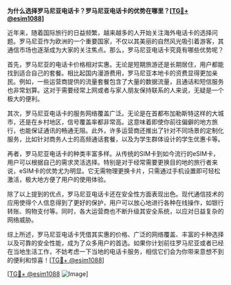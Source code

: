 **为什么选择罗马尼亚电话卡？罗马尼亚电话卡的优势在哪里？[[TG💪+ @esim1088](https://t.me/s/esim1088)]**

近年来，随着国际旅行的日益频繁，越来越多的人开始关注海外电话卡的选择问题。罗马尼亚作为欧洲的一个重要国家，不仅以其美丽的自然风光吸引着游客，其通信市场也逐渐成为大家的关注焦点。那么，罗马尼亚电话卡究竟有哪些优势呢？

首先，罗马尼亚的电话卡价格相对实惠。无论是短期旅游还是长期居住，用户都能找到适合自己的套餐。相比起国内漫游费用，罗马尼亚本地卡的资费显得更加亲民。例如，一些运营商提供的流量套餐包含了大量的数据流量，且通话和短信服务也非常划算。这对于需要经常上网或者与家人朋友保持联系的人来说，无疑是一个极大的便利。

其次，罗马尼亚电话卡的服务网络覆盖广泛。无论是在首都布加勒斯特这样的大城市，还是在乡村地区，信号覆盖率都非常高。这意味着即使你前往偏僻的地方旅行，也能保证通讯的畅通无阻。此外，许多运营商还推出了针对不同场景的定制化服务，比如针对商务人士的高频通话套餐，以及为学生群体设计的学生优惠卡等。

再者，罗马尼亚电话卡的种类丰富多样。从传统的SIM卡到如今流行的eSIM卡，用户可以根据自己的需求灵活选择。特别是对于经常需要更换目的地的旅行者来说，eSIM卡的优势尤为明显。它无需物理更换卡片，只需通过手机设置即可轻松激活，极大地方便了用户的使用体验。

除了以上提到的优点，罗马尼亚电话卡还在安全性方面表现出色。现代通信技术的应用使得个人信息得到了更好的保护，用户可以放心地进行各种在线操作，如银行转账、购物支付等。同时，各大运营商也不断升级其安全系统，以应对日益复杂的网络威胁。

综上所述，罗马尼亚电话卡凭借其实惠的价格、广泛的网络覆盖、丰富的卡种选择以及可靠的安全性能，成为了众多用户的首选。如果你计划前往罗马尼亚或者已经在当地生活工作，不妨考虑一下当地的电话卡服务，相信它们会为你带来意想不到的便利和惊喜！[[TG💪+ @esim1088](https://t.me/s/esim1088)]

[[TG💪+ @esim1088](https://t.me/s/esim1088) ![Image](https://i.postimg.cc/4NQfJmqS/Snipaste-2025-05-13-00-14-12.png)]